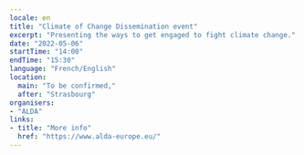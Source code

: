 ```yaml
---
locale: en
title: "Climate of Change Dissemination event"
excerpt: "Presenting the ways to get engaged to fight climate change."
date: "2022-05-06"
startTime: "14:00"
endTime: "15:30"
language: "French/English"
location:
  main: "To be confirmed,"
  after: "Strasbourg"
organisers:
- "ALDA"
links:
- title: "More info"
  href: "https://www.alda-europe.eu/"
---
```

